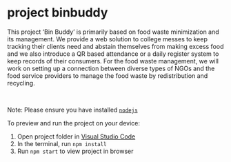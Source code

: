 
  # project binbuddy
  
  This project ‘Bin Buddy’ is primarily based on food waste minimization and its management. We provide a web solution to college messes to keep tracking their clients need and abstain themselves from making excess food and we also introduce a QR based attendance  or a daily register system to keep records of their consumers. For the food waste management, we will work on setting up a connection between diverse types of NGOs and the food service providers to manage the food waste by redistribution and recycling. 
  
  <br>
  
  Note: Please ensure you have installed <code><a href="https://nodejs.org/en/download/">nodejs</a></code>

  To preview and run the project on your device:
  1) Open project folder in <a href="https://code.visualstudio.com/download">Visual Studio Code</a>
  2) In the terminal, run `npm install`
  3) Run `npm start` to view project in browser
  
